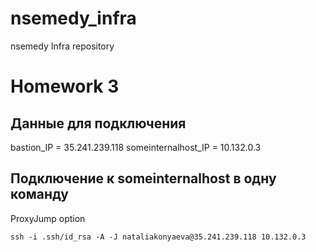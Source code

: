 # nsemedy_infra
nsemedy Infra repository

# Homework 3
## Данные для подключения

bastion_IP = 35.241.239.118 someinternalhost_IP = 10.132.0.3

## Подключение к someinternalhost в одну команду
ProxyJump option

``` 
ssh -i .ssh/id_rsa -A -J nataliakonyaeva@35.241.239.118 10.132.0.3
